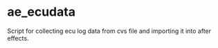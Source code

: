 ae_ecudata
==========

Script for collecting ecu log data from cvs file and importing it into after effects.